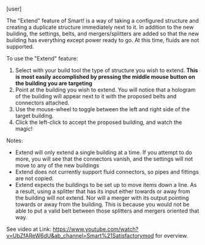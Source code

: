 [user]

The "Extend" feature of Smart! is a way of taking a configured structure and creating a duplicate structure immediately next to it.  In addition to the new building, the settings, belts, and mergers/splitters are added so that the new building has everything except power ready to go.  At this time, fluids are not supported.

To use the "Extend" feature:

1) Select with your build tool the type of structure you wish to extend.  **This is most easily accomplished by pressing the middle mouse button on the building you are targeting**
2) Point at the building you wish to extend.  You will notice that a hologram of the building will appear next to it with the proposed belts and connectors attached.
3) Use the mouse-wheel to toggle between the left and right side of the target building.
4) Click the left-click to accept the proposed building, and watch the magic!

Notes:

* Extend will only extend a single building at a time.  If you attempt to do more, you will see that the connectors vanish, and the settings will not move to  any of the new buildings
* Extend does not currently support fluid connectors, so pipes and fittings are not copied.
* Extend expects the buildings to be set up to move items down a line.  As a result, using a splitter that has its input either towards or away from the building will not extend.  Nor will a merger with its output pointing towards or away from the building.  This is because you would not be able to put a valid belt between those splitters and mergers oriented that way.

See video at Link: <https://www.youtube.com/watch?v=UbZfAReW6dU&ab_channel=Smart%21Satisfactorymod> for overview.
